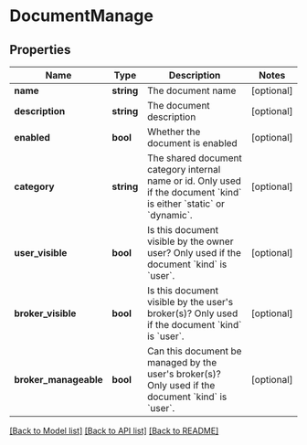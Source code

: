 # DocumentManage

## Properties
Name | Type | Description | Notes
------------ | ------------- | ------------- | -------------
**name** | **string** | The document name | [optional] 
**description** | **string** | The document description | [optional] 
**enabled** | **bool** | Whether the document is enabled | [optional] 
**category** | **string** | The shared document category internal name or id. Only used if the document &#x60;kind&#x60; is either &#x60;static&#x60; or &#x60;dynamic&#x60;. | [optional] 
**user_visible** | **bool** | Is this document visible by the owner user? Only used if the document &#x60;kind&#x60; is &#x60;user&#x60;. | [optional] 
**broker_visible** | **bool** | Is this document visible by the user&#x27;s broker(s)? Only used if the document &#x60;kind&#x60; is &#x60;user&#x60;. | [optional] 
**broker_manageable** | **bool** | Can this document be managed by the user&#x27;s broker(s)? Only used if the document &#x60;kind&#x60; is &#x60;user&#x60;. | [optional] 

[[Back to Model list]](../../README.md#documentation-for-models) [[Back to API list]](../../README.md#documentation-for-api-endpoints) [[Back to README]](../../README.md)

